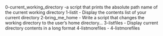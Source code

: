 0-current_working_directory -a script that prints the absolute path name of the current working directory
1-listit - Display the contents list of your current directory
2-bring_me_home - Write a script that changes the working directory to the user’s home directory...
3-listfiles - Display current directory contents in a long format
4-listmorefiles - 4-listmorefiles
